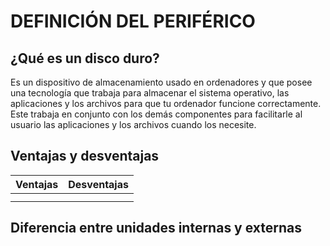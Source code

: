 # DEFINICIÓN DEL PERIFÉRICO

## ¿Qué es un disco duro?
Es un dispositivo de almacenamiento usado en ordenadores y que posee una tecnología que trabaja para almacenar el sistema operativo, las aplicaciones y los archivos para que tu ordenador funcione correctamente. Este trabaja en conjunto con los demás componentes para facilitarle al usuario las aplicaciones y los archivos cuando los necesite.

## Ventajas y desventajas
| Ventajas    | Desventajas  |
|-----------|-----------|
|  |    |
|      |      |


## Diferencia entre unidades internas y externas
